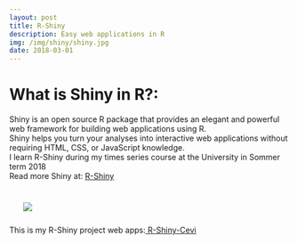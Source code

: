 ```yaml
---
layout: post
title: R-Shiny
description: Easy web applications in R
img: /img/shiny/shiny.jpg
date: 2018-03-01
---
```


# What is Shiny in R?:
Shiny is an open source R package that provides an elegant and powerful web framework for building web applications using R.
<Br>
Shiny helps you turn your analyses into interactive web applications without requiring HTML, CSS, or JavaScript knowledge.
<Br>
I learn R-Shiny during my times series course at the University in Sommer term 2018
<Br>
Read more Shiny at: <a href="https://www.rstudio.com/products/shiny/"> R-Shiny</a>


<img class="col one right" src="/img/shiny/shiny.jpg" style="padding:25px">
<Br>
 This is my R-Shiny project web apps:<a href="https://itsmecevi.github.io/r-shiny-app/"> R-Shiny-Cevi</a>
